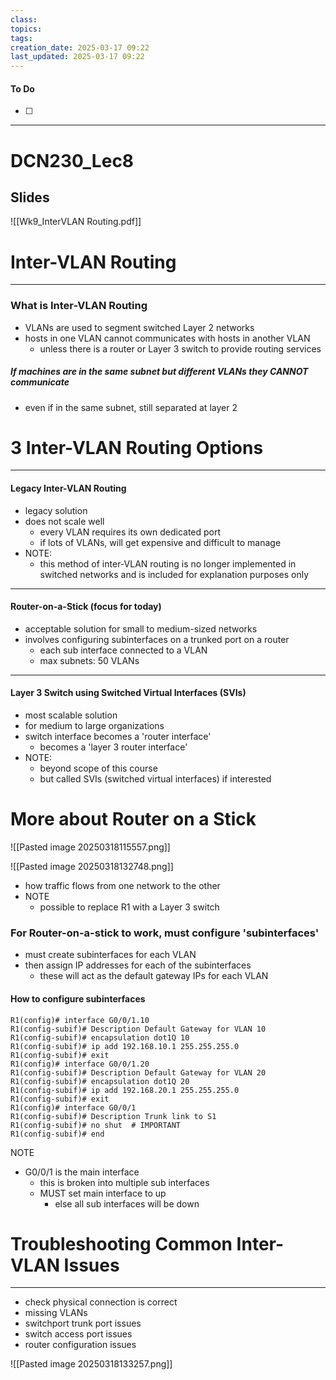 ```yaml
---
class: 
topics: 
tags: 
creation_date: 2025-03-17 09:22
last_updated: 2025-03-17 09:22
---
```

#### To Do
- [ ]
---
# DCN230_Lec8
## Slides
![[Wk9_InterVLAN Routing.pdf]]



# Inter-VLAN Routing 
---
### What is Inter-VLAN Routing
- VLANs are used to segment switched Layer 2 networks 
- hosts in one VLAN cannot communicates with hosts in another VLAN 
	- unless there is a router or Layer 3 switch to provide routing services 


##### If machines are in the same subnet but different VLANs they CANNOT communicate
- even if in the same subnet, still separated at layer 2





# 3 Inter-VLAN Routing Options 
---
#### Legacy Inter-VLAN Routing
- legacy solution
- does not scale well
	- every VLAN requires its own dedicated port 
	- if lots of VLANs, will get expensive and difficult to manage 
- NOTE:
	- this method of inter-VLAN routing is no longer implemented in switched networks and is included for explanation purposes only

---

#### **Router-on-a-Stick** (focus for today)
- acceptable solution for small to medium-sized networks
- involves configuring subinterfaces on a trunked port on a router 
	- each sub interface connected to a VLAN 
	- max subnets: 50 VLANs


---

#### Layer 3 Switch using Switched Virtual Interfaces (SVIs) 
- most scalable solution 
- for medium to large organizations 
- switch interface becomes a 'router interface'
	- becomes a 'layer 3 router interface'
- NOTE:
	- beyond scope of this course 
	- but called SVIs (switched virtual interfaces) if interested



# More about Router on a Stick 
![[Pasted image 20250318115557.png]]

![[Pasted image 20250318132748.png]]
- how traffic flows from one network to the other
- NOTE
	- possible to replace R1 with a Layer 3 switch 


### For Router-on-a-stick to work, must configure 'subinterfaces'
- must create subinterfaces for each VLAN 
- then assign IP addresses for each of the subinterfaces 
	- these will act as the default gateway IPs for each VLAN

#### How to configure subinterfaces
```C+
R1(config)# interface G0/0/1.10
R1(config-subif)# Description Default Gateway for VLAN 10
R1(config-subif)# encapsulation dot1Q 10
R1(config-subif)# ip add 192.168.10.1 255.255.255.0
R1(config-subif)# exit
R1(config)# interface G0/0/1.20
R1(config-subif)# Description Default Gateway for VLAN 20 
R1(config-subif)# encapsulation dot1Q 20
R1(config-subif)# ip add 192.168.20.1 255.255.255.0
R1(config-subif)# exit
R1(config)# interface G0/0/1
R1(config-subif)# Description Trunk link to S1
R1(config-subif)# no shut  # IMPORTANT 
R1(config-subif)# end
```
NOTE
- G0/0/1 is the main interface 
	- this is broken into multiple sub interfaces
	- MUST set main interface to up
		- else all sub interfaces will be down 










# Troubleshooting Common Inter-VLAN Issues
---
- check physical connection is correct 
- missing VLANs
- switchport trunk port issues
- switch access port issues
- router configuration issues


![[Pasted image 20250318133257.png]]

















